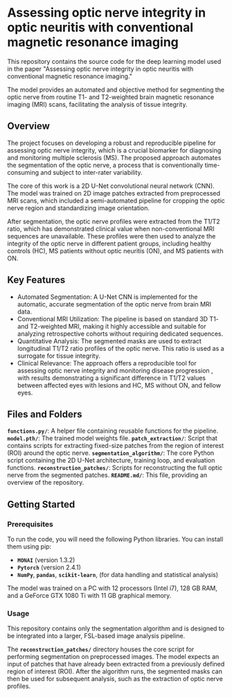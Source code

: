 # Assessing optic nerve integrity in optic neuritis with conventional magnetic resonance imaging
This repository contains the source code for the deep learning model used in the paper "Assessing optic nerve integrity in optic neuritis with conventional magnetic resonance imaging." 

The model provides an automated and objective method for segmenting the optic nerve from routine T1- and T2-weighted brain magnetic resonance imaging (MRI) scans, facilitating the analysis of tissue integrity.

## Overview
The project focuses on developing a robust and reproducible pipeline for assessing optic nerve integrity, which is a crucial biomarker for diagnosing and monitoring multiple sclerosis (MS). The proposed approach automates the segmentation of the optic nerve, a process that is conventionally time-consuming and subject to inter-rater variability.

The core of this work is a 2D U-Net convolutional neural network (CNN). The model was trained on 2D image patches extracted from preprocessed MRI scans, which included a semi-automated pipeline for cropping the optic nerve region and standardizing image orientation.

After segmentation, the optic nerve profiles were extracted from the T1/T2 ratio, which has demonstrated clinical value when non-conventional MRI sequences are unavailable. These profiles were then used to analyze the integrity of the optic nerve in different patient groups, including healthy controls (HC), MS patients without optic neuritis (ON), and MS patients with ON.

## Key Features
* Automated Segmentation: A U-Net CNN is implemented for the automatic, accurate segmentation of the optic nerve from brain MRI data.
* Conventional MRI Utilization: The pipeline is based on standard 3D T1- and T2-weighted MRI, making it highly accessible and suitable for analyzing retrospective cohorts without requiring dedicated sequences.
* Quantitative Analysis: The segmented masks are used to extract longitudinal T1/T2 ratio profiles of the optic nerve. This ratio is used as a surrogate for tissue integrity.
* Clinical Relevance: The approach offers a reproducible tool for assessing optic nerve integrity and monitoring disease progression , with results demonstrating a significant difference in T1/T2 values between affected eyes with lesions and HC, MS without ON, and fellow eyes.

## Files and Folders
**`functions.py/`**: A helper file containing reusable functions for the pipeline.
**`model.pth/`**: The trained model weights file.
**`patch_extraction/`**: Script that contains scripts for extracting fixed-size patches from the region of interest (ROI) around the optic nerve.
**`segmentation_algorithm/`**: The core Python script containing the 2D U-Net architecture, training loop, and evaluation functions.
**`reconstruction_patches/`**: Scripts for reconstructing the full optic nerve from the segmented patches.
**`README.md/`**:  This file, providing an overview of the repository.

## Getting Started
### Prerequisites
To run the code, you will need the following Python libraries. You can install them using pip:

* **`MONAI`** (version 1.3.2) 
* **`Pytorch`** (version 2.4.1) 
* **`NumPy`**, **`pandas`**, **`scikit-learn`**, (for data handling and statistical analysis)

The model was trained on a PC with 12 processors (Intel i7), 128 GB RAM, and a GeForce GTX 1080 Ti with 11 GB graphical memory.
### Usage
This repository contains only the segmentation algorithm and is designed to be integrated into a larger, FSL-based image analysis pipeline.

The **`reconstruction_patches/`** directory houses the core script for performing segmentation on preprocessed images. The model expects an input of patches that have already been extracted from a previously defined region of interest (ROI). After the algorithm runs, the segmented masks can then be used for subsequent analysis, such as the extraction of optic nerve profiles.
